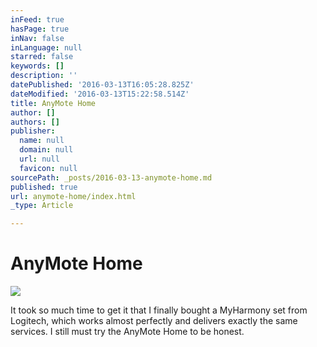 ```yaml
---
inFeed: true
hasPage: true
inNav: false
inLanguage: null
starred: false
keywords: []
description: ''
datePublished: '2016-03-13T16:05:28.825Z'
dateModified: '2016-03-13T15:22:58.514Z'
title: AnyMote Home
author: []
authors: []
publisher:
  name: null
  domain: null
  url: null
  favicon: null
sourcePath: _posts/2016-03-13-anymote-home.md
published: true
url: anymote-home/index.html
_type: Article

---
```

# AnyMote Home
![](https://the-grid-user-content.s3-us-west-2.amazonaws.com/ecc03793-e211-4dd3-bd0a-61281255ce2d.png)

It took so much time to get it that I finally bought a MyHarmony set from Logitech, which works almost perfectly and delivers exactly the same services. I still must try the AnyMote Home to be honest.